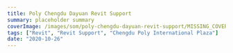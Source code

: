 ```yaml
---
title: Poly Chengdu Dayuan Revit Support
summary: placeholder summary
coverImage: /images/som/poly-chengdu-dayuan-revit-support/MISSING_COVER
tags: ["Revit", "Revit Support", "Chengdu Poly International Plaza"]
date: "2020-10-26"
---
```

